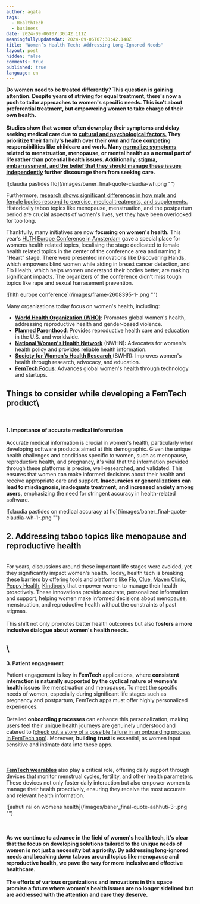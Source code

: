 ```yaml
---
author: agata
tags:
  - HealthTech
  - business
date: 2024-09-06T07:30:42.111Z
meaningfullyUpdatedAt: 2024-09-06T07:30:42.148Z
title: "Women’s Health Tech: Addressing Long-Ignored Needs"
layout: post
hidden: false
comments: true
published: true
language: en
---
```

**Do women need to be treated differently? This question is gaining attention. Despite years of striving for equal treatment, there's now a push to tailor approaches to women's specific needs. This isn't about preferential treatment, but empowering women to take charge of their own health.**\
\
**Studies show that women often downplay their symptoms and delay seeking medical care due to [cultural and psychological factors.](https://ajph.aphapublications.org/doi/full/10.2105/AJPH.94.12.2050) They prioritize their family's health over their own and face competing responsibilities like childcare and work. Many [normalize symptoms](https://psycnet.apa.org/record/2011-06885-005) related to menstruation, menopause, or mental health as a normal part of life rather than potential health issues. Additionally, [stigma, embarrassment, and the belief that they should manage these issues independently](https://www.nimh.nih.gov/about/organization/dar/stigma-and-discrimination-research-toolkit) further discourage them from seeking care.**

<div className="image">![claudia pastides flo](/images/baner_final-quote-claudia-wh.png "")</div>

Furthermore, [research shows significant differences in how male and female bodies respond to exercise, medical treatments, and supplements.](https://www.researchgate.net/publication/366890228_Advancing_feminist_innovation_in_sport_studies_A_transdisciplinary_dialogue_on_gender_health_and_wellbeing) Historically taboo topics like menopause, menstruation, and the postpartum period are crucial aspects of women's lives, yet they have been overlooked for too long.

Thankfully, many initiatives are now **focusing on women's health.** This year’s [HLTH Europe Conference in Amsterdam](https://europe.hlth.com/) gave a special place for womens health related topics, localising the stage dedicated to female health related topics in the center of the conference area and naming it “Heart” stage. There were presented innovations like Discovering Hands, which empowers blind women while aiding in breast cancer detection, and Flo Health, which helps women understand their bodies better, are making significant impacts. The organizers of the conference didn’t miss tough topics like rape and sexual harrasement prevention.

<div className="image">![hlth europe conference](/images/frame-2608395-1-.png "")</div>

Many organizations today focus on women's health, including:

* **[World Health Organization (WHO)](https://www.who.int/health-topics/women-s-health)**: Promotes global women's health, addressing reproductive health and gender-based violence.
* **[Planned Parenthood](https://www.plannedparenthood.org)**: Provides reproductive health care and education in the U.S. and worldwide.
* **[National Women's Health Network](<https://nwhn.org › about-us>)** (NWHN): Advocates for women's health policy and provides reliable health information.
* [**Society for Women's Health Research** ](https://swhr.org)(SWHR): Improves women's health through research, advocacy, and education.
* **[FemTech Focus](https://www.femtechfocus.com/)**: Advances global women's health through technology and startups.



## **Things to consider while developing a FemTech product**\
\
\
**1. Importance of accurate medical information**\
\
Accurate medical information is crucial in women's health, particularly when developing software products aimed at this demographic. Given the unique health challenges and conditions specific to women, such as menopause, reproductive health, and pregnancy, it's vital that the information provided through these platforms is precise, well-researched, and validated. This ensures that women can make informed decisions about their health and receive appropriate care and support. **Inaccuracies or generalizations can lead to misdiagnosis, inadequate treatment, and increased anxiety among users,** emphasizing the need for stringent accuracy in health-related software.

<div className="image">![claudia pastides on medical accuracy at flo](/images/baner_final-quote-claudia-wh-1-.png "")</div>

## 2. **Addressing taboo topics like menopause and reproductive health**

\
For years, discussions around these important life stages were avoided, yet they significantly impact women's health. Today, health tech is breaking these barriers by offering tools and platforms like [Flo](https://flo.health), [Clue](https://helloclue.com/), [Maven Clinic](https://www.mavenclinic.com), [Peppy Health](https://peppy.health), [Kindbody](https://kindbody.com) that empower women to manage their health proactively. These innovations provide accurate, personalized information and support, helping women make informed decisions about menopause, menstruation, and reproductive health without the constraints of past stigmas. \
\
This shift not only promotes better health outcomes but also **fosters a more inclusive dialogue about women's health needs.**

## \
**3. Patient engagement**

Patient engagement is key in **FemTech** applications, where **consistent interaction is naturally supported by the cyclical nature of women's health issues** like menstruation and menopause. To meet the specific needs of women, especially during significant life stages such as pregnancy and postpartum, FemTech apps must offer highly personalized experiences. \
\
Detailed **onboarding processes** can enhance this personalization, making users feel their unique health journeys are genuinely understood and catered to ([check out a story of a possible failure in an onboarding process in FemTech app](https://brightinventions.pl/blog/data-driven-development-femtech-app-onboarding/)). Moreover, **building trust** is essential, as women input sensitive and intimate data into these apps. \
\
**<YouTubeEmbed url='**https://www.youtube.com/watch?v=ljeqnUbnrCg**' />**\
\
**[FemTech wearables](https://news.abplive.com/technology/gadgets/femtech-how-innovation-in-wearables-is-shaping-future-of-female-health-wellness-garmin-1715208)** also play a critical role, offering daily support through devices that monitor menstrual cycles, fertility, and other health parameters. These devices not only foster daily interaction but also empower women to manage their health proactively, ensuring they receive the most accurate and relevant health information.



<div className="image">![aahuti rai on womens health](/images/baner_final-quote-aahhuti-3-.png "")</div>

\
\
**As we continue to advance in the field of women's health tech, it's clear that the focus on developing solutions tailored to the unique needs of women is not just a necessity but a priority. By addressing long-ignored needs and breaking down taboos around topics like menopause and reproductive health, we pave the way for more inclusive and effective healthcare.** \
\
**The efforts of various organizations and innovations in this space promise a future where women's health issues are no longer sidelined but are addressed with the attention and care they deserve.**